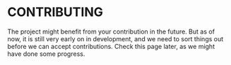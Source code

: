 # CONTRIBUTING

The project might benefit from your contribution in the future. But as of now, it is still very early on in development, and we need to sort things out before we can accept contributions. Check this page later, as we might have done some progress.
